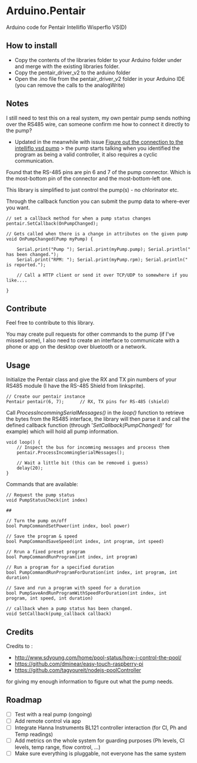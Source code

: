 # Arduino.Pentair
Arduino code for Pentair Intelliflo Wisperflo VS(D)

## How to install
* Copy the contents of the libraries folder to your Arduino folder under and merge with the existing libraries folder.
* Copy the pentair_driver_v2 to the arduino folder
* Open the .ino file from the pentair_driver_v2 folder in your Arduino IDE (you can remove the calls to the analogWrite)

## Notes

I still need to test this on a real system, 
my own pentair pump sends nothing over the RS485 wire, can someone confirm me how to connect it directly to the pump?
- Updated in the meanwhile with issue [Figure out the connection to the intelliflo vsd pump](https://github.com/Zuntara/Arduino.Pentair/issues/1) > the pump starts talking when you identified the program as being a valid controller, it also requires a cyclic communication.

Found that the RS-485 pins are pin 6 and 7 of the pump connector. 
Which is the most-bottom pin of the connector and the most-bottom-left one.

This library is simplified to just control the pump(s) - no chlorinator etc. 

Through the callback function you can submit the pump data to where-ever you want.

    // set a callback method for when a pump status changes
	pentair.SetCallback(OnPumpChanged);
    
    // Gets called when there is a change in attributes on the given pump
    void OnPumpChanged(Pump myPump) {
	   	
	    Serial.print("Pump "); Serial.print(myPump.pump); Serial.println(" has been changed.");
	    Serial.print("RPM: "); Serial.print(myPump.rpm); Serial.println(" is reported.");
	    
        // Call a HTTP client or send it over TCP/UDP to somewhere if you like....
        
    }

## Contribute

Feel free to contribute to this library.

You may create pull requests for other commands to the pump (if I've missed some), 
I also need to create an interface to communicate with a phone or app on the desktop over bluetooth or a network.

## Usage

Initialize the Pentair class and give the RX and TX pin numbers of your RS485 module (I have the RS-485 Shield from linksprite).

	// Create our pentair instance
	Pentair pentair(6, 7);		// RX, TX pins for RS-485 (shield)

Call *ProcessIncommingSerialMessages()*  in the *loop()* function to retrieve the bytes from the RS485 interface, 
the library will then parse it and call the defined callback function (through '*SetCallback(PumpChanged)*' for example)
which will hold all pump information.

	void loop() {
		// Inspect the bus for incomming messages and process them
		pentair.ProcessIncommingSerialMessages();

		// Wait a little bit (this can be removed i guess)
		delay(20);
	}

Commands that are available:

    // Request the pump status
    void PumpStatusCheck(int index) 
    
    ##
    
    // Turn the pump on/off
    bool PumpCommandSetPower(int index, bool power) 
    
    // Save the program & speed
    bool PumpCommandSaveSpeed(int index, int program, int speed)
    
    // Rrun a fixed preset program
    bool PumpCommandRunProgram(int index, int program)
    
    // Run a program for a specified duration
    bool PumpCommandRunProgramForDuration(int index, int program, int duration)
    
    // Save and run a program with speed for a duration
    bool PumpSaveAndRunProgramWithSpeedForDuration(int index, int  program, int speed, int duration) 
    
    // callback when a pump status has been changed.
    void SetCallback(pump_callback callback) 

## Credits

Credits to :

* http://www.sdyoung.com/home/pool-status/how-i-control-the-pool/
* https://github.com/dminear/easy-touch-raspberry-pi 
* https://github.com/tagyoureit/nodejs-poolController

for giving my enough information to figure out what the pump needs.

## Roadmap

- [ ] Test with a real pump (ongoing)
- [ ] Add remote control via app
- [ ] Integrate Hanna Instruments BL121 controller interaction (for Cl, Ph and Temp readings)
- [ ] Add metrics on the whole system for guarding purposes (Ph levels, Cl levels, temp range, flow control, ...)
- [ ] Make sure everything is pluggable, not everyone has the same system
